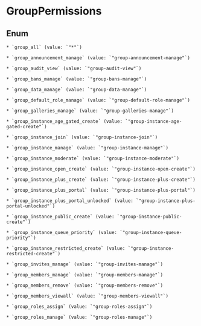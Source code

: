 
# GroupPermissions

## Enum


    * `group_all` (value: `"*"`)

    * `group_announcement_manage` (value: `"group-announcement-manage"`)

    * `group_audit_view` (value: `"group-audit-view"`)

    * `group_bans_manage` (value: `"group-bans-manage"`)

    * `group_data_manage` (value: `"group-data-manage"`)

    * `group_default_role_manage` (value: `"group-default-role-manage"`)

    * `group_galleries_manage` (value: `"group-galleries-manage"`)

    * `group_instance_age_gated_create` (value: `"group-instance-age-gated-create"`)

    * `group_instance_join` (value: `"group-instance-join"`)

    * `group_instance_manage` (value: `"group-instance-manage"`)

    * `group_instance_moderate` (value: `"group-instance-moderate"`)

    * `group_instance_open_create` (value: `"group-instance-open-create"`)

    * `group_instance_plus_create` (value: `"group-instance-plus-create"`)

    * `group_instance_plus_portal` (value: `"group-instance-plus-portal"`)

    * `group_instance_plus_portal_unlocked` (value: `"group-instance-plus-portal-unlocked"`)

    * `group_instance_public_create` (value: `"group-instance-public-create"`)

    * `group_instance_queue_priority` (value: `"group-instance-queue-priority"`)

    * `group_instance_restricted_create` (value: `"group-instance-restricted-create"`)

    * `group_invites_manage` (value: `"group-invites-manage"`)

    * `group_members_manage` (value: `"group-members-manage"`)

    * `group_members_remove` (value: `"group-members-remove"`)

    * `group_members_viewall` (value: `"group-members-viewall"`)

    * `group_roles_assign` (value: `"group-roles-assign"`)

    * `group_roles_manage` (value: `"group-roles-manage"`)



